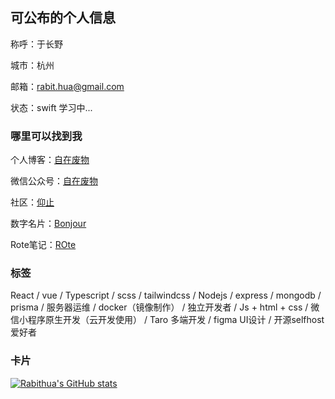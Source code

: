 ## 可公布的个人信息

称呼：于长野

城市：杭州

邮箱：[rabit.hua@gmail.com][1]

状态：swift 学习中...

### 哪里可以找到我

个人博客：[自在废物][4]

微信公众号：[自在废物][2]

社区：[仰止](https://talk.wowow.club)

数字名片：[Bonjour](https://bonjour.bio/rabithua)

Rote笔记：[ROte](https://rote.ink/rabithua)

### 标签

React / vue / Typescript / scss / tailwindcss / Nodejs / express / mongodb / prisma / 服务器运维 / docker（镜像制作） / 独立开发者 / Js + html + css / 微信小程序原生开发（云开发使用） / Taro 多端开发 / figma UI设计 / 开源selfhost爱好者


### 卡片

[![Rabithua's GitHub stats](https://github-readme-stats.vercel.app/api?username=rabithua&show_icons=true)](https://github.com/anuraghazra/github-readme-stats)

  [1]: mailto:rabit_hua@qq.com
  [2]: https://mp.weixin.qq.com/s/1M_HFFSFRMzAWpR2WF-sJA
  [3]: https://weibo.com/u/5847542120
  [4]: https://rabithua.club
